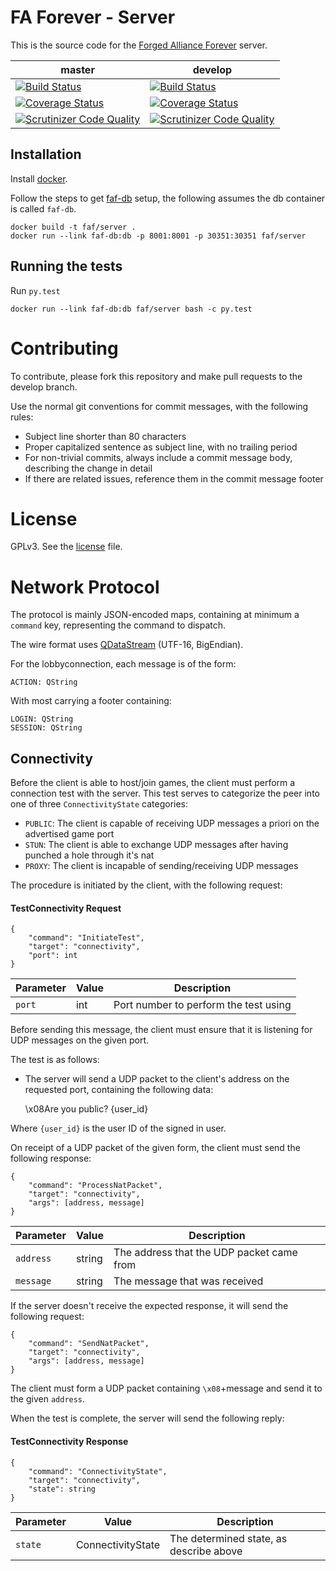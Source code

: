 # FA Forever - Server

This is the source code for the [Forged Alliance Forever](http://www.faforever.com/) server.

master|develop
 ------------ | -------------
[![Build Status](https://travis-ci.org/FAForever/server.svg?branch=master)](https://travis-ci.org/FAForever/server) | [![Build Status](https://travis-ci.org/FAForever/server.svg?branch=develop)](https://travis-ci.org/FAForever/server)
[![Coverage Status](https://coveralls.io/repos/FAForever/server/badge.png?branch=master)](https://coveralls.io/r/FAForever/server?branch=master) | [![Coverage Status](https://coveralls.io/repos/FAForever/server/badge.png?branch=develop)](https://coveralls.io/r/FAForever/server?branch=develop)
[![Scrutinizer Code Quality](https://scrutinizer-ci.com/g/FAForever/server/badges/quality-score.png?b=master)](https://scrutinizer-ci.com/g/FAForever/server/?branch=master) | [![Scrutinizer Code Quality](https://scrutinizer-ci.com/g/FAForever/server/badges/quality-score.png?b=develop)](https://scrutinizer-ci.com/g/FAForever/server/?branch=develop)

## Installation

Install [docker](https://www.docker.com).

Follow the steps to get [faf-db](https://github.com/FAForever/db) setup, the following assumes the db container is called `faf-db`.

    docker build -t faf/server .
    docker run --link faf-db:db -p 8001:8001 -p 30351:30351 faf/server

## Running the tests

Run `py.test`

    docker run --link faf-db:db faf/server bash -c py.test

# Contributing

To contribute, please fork this repository and make pull requests to the develop branch.

Use the normal git conventions for commit messages, with the following rules:
 - Subject line shorter than 80 characters
 - Proper capitalized sentence as subject line, with no trailing period
 - For non-trivial commits, always include a commit message body, describing the change in detail
 - If there are related issues, reference them in the commit message footer


# License

GPLv3. See the [license](license.txt) file.

# Network Protocol

The protocol is mainly JSON-encoded maps, containing at minimum a `command` key, representing the command to dispatch.

The wire format uses [QDataStream](http://doc.qt.io/qt-5/qdatastream.html) (UTF-16, BigEndian).

For the lobbyconnection, each message is of the form:

    ACTION: QString

With most carrying a footer containing:

    LOGIN: QString
    SESSION: QString

## Connectivity

Before the client is able to host/join games, the client must perform a
connection test with the server. This test serves to categorize the peer into one of
three `ConnectivityState` categories:

* `PUBLIC`: The client is capable of receiving UDP messages a priori on the advertised game port
* `STUN`: The client is able to exchange UDP messages after having punched a hole through it's nat
* `PROXY`: The client is incapable of sending/receiving UDP messages

The procedure is initiated by the client, with the following request:

#### TestConnectivity Request

    {
        "command": "InitiateTest",
        "target": "connectivity",
        "port": int
    }

| Parameter  | Value  | Description                           |
|------------|--------|---------------------------------------|
| `port`     | int    | Port number to perform the test using |


Before sending this message, the client must ensure that it is listening for UDP
messages on the given port.

The test is as follows:

* The server will send a UDP packet to the client's address on the requested port, containing the following data:


    \x08Are you public? {user_id}

Where `{user_id}` is the user ID of the signed in user.

On receipt of a UDP packet of the given form, the client must send the following
response:

    {
        "command": "ProcessNatPacket",
        "target": "connectivity",
        "args": [address, message]
    }

| Parameter     | Value     | Description                               |
|---------------|-----------|-------------------------------------------|
| `address`     | string    | The address that the UDP packet came from |
| `message`     | string    | The message that was received             |


If the server doesn't receive the expected response, it will send the following request:

    {
        "command": "SendNatPacket",
        "target": "connectivity",
        "args": [address, message]
    }

The client must form a UDP packet containing `\x08`+message and send it to the given `address`.

When the test is complete, the server will send the following reply:

#### TestConnectivity Response

    {
        "command": "ConnectivityState",
        "target": "connectivity",
        "state": string
    }

| Parameter  | Value             | Description                             |
|------------|-------------------|-----------------------------------------|
| `state`    | ConnectivityState | The determined state, as describe above |

